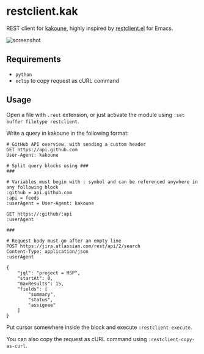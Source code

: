 # restclient.kak

REST client for [kakoune](https://github.com/mawww/kakoune/), highly inspired by [restclient.el](https://github.com/pashky/restclient.el) for Emacs.

![screenshot](https://user-images.githubusercontent.com/1177900/61742286-0c51dc80-ad93-11e9-9b85-994957576f7f.png)

## Requirements

- `python`
- `xclip` to copy request as cURL command

## Usage

Open a file with `.rest` extension, or just activate the module using `:set buffer filetype restclient`.

Write a query in kakoune in the following format:

```
# GitHub API overview, with sending a custom header
GET https://api.github.com
User-Agent: kakoune

# Split query blocks using ###
###

# Variables must begin with : symbol and can be referenced anywhere in any following block
:github = api.github.com
:api = feeds
:userAgent = User-Agent: kakoune

GET https://:github/:api
:userAgent

###

# Request body must go after an empty line
POST https://jira.atlassian.com/rest/api/2/search
Content-Type: application/json
:userAgent

{
    "jql": "project = HSP",
    "startAt": 0,
    "maxResults": 15,
    "fields": [
        "summary",
        "status",
        "assignee"
    ]
}
```

Put cursor somewhere inside the block and execute `:restclient-execute`.

You can also copy the request as cURL command using `:restclient-copy-as-curl`.
